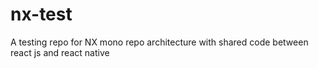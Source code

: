 # nx-test
A testing repo for NX mono repo architecture with shared code between react js and react native
